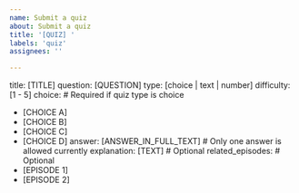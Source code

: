 ```yaml
---
name: Submit a quiz
about: Submit a quiz
title: '[QUIZ] '
labels: 'quiz'
assignees: ''

---
```


title: [TITLE]
question: [QUESTION]
type: [choice | text | number]
difficulty: [1 - 5]
choice: # Required if quiz type is choice
  - [CHOICE A]
  - [CHOICE B]
  - [CHOICE C]
  - [CHOICE D]
answer: [ANSWER_IN_FULL_TEXT] # Only one answer is allowed currently
explanation: [TEXT] # Optional
related_episodes: # Optional
  - [EPISODE 1]
  - [EPISODE 2]
